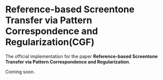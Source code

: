 # Reference-based Screentone Transfer via Pattern Correspondence and Regularization(CGF)
The official implementation for the paper **Reference-based Screentone Transfer via Pattern Correspondence and Regularization**.

Coming soon.
